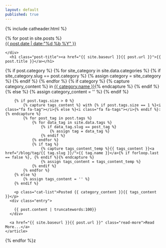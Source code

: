 ```yaml
---
layout: default
published: true
---
```

{% include catheader.html %}
<div class="posts">
  {% for post in site.posts %}
    <article class="post">   
       <div class="postdate">
		<a href="{{ page.url }}">
      			{{ post.date | date:"<span class='day'>%d</span> <span class='month'>%b</span> <span class='year'>%Y</span>" }}
		</a>
	
	</div>
      <h1 class="post-title"><a href="{{ site.baseurl }}{{ post.url }}">{{ post.title }}</a></h1>
 {% if post.category %}
            {% for site_category in site.data.categories %}
                {% if site_category.slug == post.category %}
                    {% assign category = site_category %}
                {% endif %}
            {% endfor %}
            {% if category %}
                {% capture category_content %} in <span class="label" style="background-color:{{ category.color }}"><a href="/blog/category/{{ category.slug }}/">{{ category.name }}</a></span>{% endcapture %}
            {% endif %}
        {% else %}
            {% assign category_content = '' %}
        {% endif %}

        {% if post.tags.size > 0 %}
            {% capture tags_content %} with {% if post.tags.size == 1 %}<i class="fa fa-tag"></i>{% else %}<i class="fa fa-tags"></i>{% endif %}: {% endcapture %}
            {% for post_tag in post.tags %}
                {% for data_tag in site.data.tags %}
                    {% if data_tag.slug == post_tag %}
                        {% assign tag = data_tag %}
                    {% endif %}
                {% endfor %}
                {% if tag %}
                    {% capture tags_content_temp %}{{ tags_content }}<a href="/blog/tag/{{ tag.slug }}/">{{ tag.name }}</a>{% if forloop.last == false %}, {% endif %}{% endcapture %}
                    {% assign tags_content = tags_content_temp %}
                {% endif %}
            {% endfor %}
        {% else %}
            {% assign tags_content = '' %}
        {% endif %}

        <p class="cat-list">Posted {{ category_content }}{{ tags_content }}</p>
      <div class="entry">

        {{ post.content | truncatewords:100}}
      </div>
      
      <a href="{{ site.baseurl }}{{ post.url }}" class="read-more">Read More...</a>
    </article>
  {% endfor %}z
</div>
